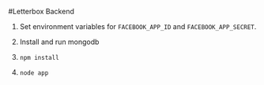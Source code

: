 #Letterbox Backend

1. Set environment variables for `FACEBOOK_APP_ID` and `FACEBOOK_APP_SECRET`.

2. Install and run mongodb

3. `npm install`

4. `node app`